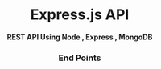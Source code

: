 <div align = Center , colour = Red>
    <h1> Express.js API</h1> 
   <strong> REST API Using Node , Express , MongoDB </strong>
    <h3> End Points</h3>
</div>


